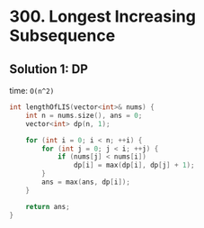 # 300. Longest Increasing Subsequence

## Solution 1: DP

time: ```O(n^2)```

```cpp
int lengthOfLIS(vector<int>& nums) {
    int n = nums.size(), ans = 0;
    vector<int> dp(n, 1);

    for (int i = 0; i < n; ++i) {
        for (int j = 0; j < i; ++j) {
            if (nums[j] < nums[i])
                dp[i] = max(dp[i], dp[j] + 1);
        }
        ans = max(ans, dp[i]);
    }

    return ans;
}
```

